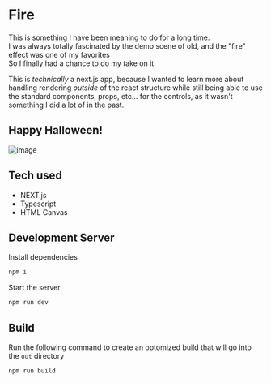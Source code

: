 # Fire
This is something I have been meaning to do for a long time. <br/>
I was always totally fascinated by the demo scene of old, and the "fire" effect was one of my favorites <br/>
So I finally had a chance to do my take on it.

This is _technically_ a next.js app, because I wanted to learn more about handling rendering _outside_ of the react structure while
still being able to use the standard components, props, etc... for the controls, as it wasn't something I did a lot of in the past.

## Happy Halloween!
![image](https://github.com/JakeCallery/DemoSceneFire/assets/1918511/2634327f-7077-49bf-894b-6e58cd9c4fa5)

## Tech used
- NEXT.js
- Typescript
- HTML Canvas

## Development Server
Install dependencies
```bash
npm i
```

Start the server

```bash
npm run dev
```

## Build
Run the following command to create an optomized build that will go into the `out` directory 
```bash
npm run build
```

